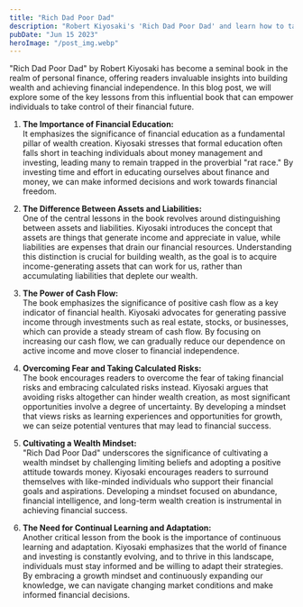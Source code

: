```yaml
---
title: "Rich Dad Poor Dad"
description: "Robert Kiyosaki's 'Rich Dad Poor Dad' and learn how to take control of your financial future, including the importance of financial education, asset accumulation, cash flow management, risk-taking, network building, and continual learning..."
pubDate: "Jun 15 2023"
heroImage: "/post_img.webp"
---
```

"Rich Dad Poor Dad" by Robert Kiyosaki has become a seminal book in the realm of personal finance, offering readers invaluable insights into building wealth and achieving financial independence. In this blog post, we will explore some of the key lessons from this influential book that can empower individuals to take control of their financial future.

1. **The Importance of Financial Education:**  
It emphasizes the significance of financial education as a fundamental pillar of wealth creation. Kiyosaki stresses that formal education often falls short in teaching individuals about money management and investing, leading many to remain trapped in the proverbial "rat race." By investing time and effort in educating ourselves about finance and money, we can make informed decisions and work towards financial freedom.

2. **The Difference Between Assets and Liabilities:**  
One of the central lessons in the book revolves around distinguishing between assets and liabilities. Kiyosaki introduces the concept that assets are things that generate income and appreciate in value, while liabilities are expenses that drain our financial resources. Understanding this distinction is crucial for building wealth, as the goal is to acquire income-generating assets that can work for us, rather than accumulating liabilities that deplete our wealth.

3. **The Power of Cash Flow:**  
The book emphasizes the significance of positive cash flow as a key indicator of financial health. Kiyosaki advocates for generating passive income through investments such as real estate, stocks, or businesses, which can provide a steady stream of cash flow. By focusing on increasing our cash flow, we can gradually reduce our dependence on active income and move closer to financial independence.

4. **Overcoming Fear and Taking Calculated Risks:**  
The book encourages readers to overcome the fear of taking financial risks and embracing calculated risks instead. Kiyosaki argues that avoiding risks altogether can hinder wealth creation, as most significant opportunities involve a degree of uncertainty. By developing a mindset that views risks as learning experiences and opportunities for growth, we can seize potential ventures that may lead to financial success.

5. **Cultivating a Wealth Mindset:**  
"Rich Dad Poor Dad" underscores the significance of cultivating a wealth mindset by challenging limiting beliefs and adopting a positive attitude towards money. Kiyosaki encourages readers to surround themselves with like-minded individuals who support their financial goals and aspirations. Developing a mindset focused on abundance, financial intelligence, and long-term wealth creation is instrumental in achieving financial success.

6. **The Need for Continual Learning and Adaptation:**  
Another critical lesson from the book is the importance of continuous learning and adaptation. Kiyosaki emphasizes that the world of finance and investing is constantly evolving, and to thrive in this landscape, individuals must stay informed and be willing to adapt their strategies. By embracing a growth mindset and continuously expanding our knowledge, we can navigate changing market conditions and make informed financial decisions.